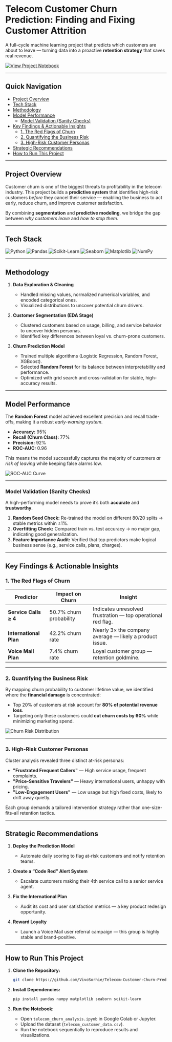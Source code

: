 # Telecom Customer Churn Prediction: Finding and Fixing Customer Attrition

A full-cycle machine learning project that predicts which customers are about to leave — turning data into a proactive **retention strategy** that saves real revenue.

[![View Project Notebook](https://img.shields.io/badge/View-Project_Notebook-blue?style=for-the-badge&logo=jupyter)](https://colab.research.google.com/drive/1DGLRz3yJuLwmnIg-wa-QKqDzOkvpAaYl?usp=sharing)

---

## Quick Navigation

- [Project Overview](#-project-overview)
- [Tech Stack](#️-tech-stack)
- [Methodology](#-methodology)
- [Model Performance](#-model-performance)
  - [Model Validation (Sanity Checks)](#model-validation-sanity-checks)
- [Key Findings & Actionable Insights](#-key-findings--actionable-insights)
  - [1. The Red Flags of Churn](#1-the-red-flags-of-churn)
  - [2. Quantifying the Business Risk](#2-quantifying-the-business-risk)
  - [3. High-Risk Customer Personas](#3-high-risk-customer-personas)
- [Strategic Recommendations](#-strategic-recommendations)
- [How to Run This Project](#-how-to-run-this-project)

---

## Project Overview

Customer churn is one of the biggest threats to profitability in the telecom industry. This project builds a **predictive system** that identifies high-risk customers *before* they cancel their service — enabling the business to act early, reduce churn, and improve customer satisfaction.

By combining **segmentation** and **predictive modeling**, we bridge the gap between *why customers leave* and *how to stop them*.

---

## Tech Stack

![Python](https://img.shields.io/badge/Python-3776AB?style=for-the-badge&logo=python&logoColor=white)
![Pandas](https://img.shields.io/badge/Pandas-150458?style=for-the-badge&logo=pandas&logoColor=white)
![Scikit-Learn](https://img.shields.io/badge/Scikit--Learn-F7931E?style=for-the-badge&logo=scikit-learn&logoColor=white)
![Seaborn](https://img.shields.io/badge/Seaborn-88d9de?style=for-the-badge&logo=seaborn&logoColor=white)
![Matplotlib](https://img.shields.io/badge/Matplotlib-11557c?style=for-the-badge&logo=matplotlib&logoColor=white)
![NumPy](https://img.shields.io/badge/NumPy-013243?style=for-the-badge&logo=numpy&logoColor=white)

---

## Methodology

1. **Data Exploration & Cleaning**
   - Handled missing values, normalized numerical variables, and encoded categorical ones.
   - Visualized distributions to uncover potential churn drivers.

2. **Customer Segmentation (EDA Stage)**
   - Clustered customers based on usage, billing, and service behavior to uncover hidden personas.
   - Identified key differences between loyal vs. churn-prone customers.

3. **Churn Prediction Model**
   - Trained multiple algorithms (Logistic Regression, Random Forest, XGBoost).
   - Selected **Random Forest** for its balance between interpretability and performance.
   - Optimized with grid search and cross-validation for stable, high-accuracy results.

---

## Model Performance

The **Random Forest** model achieved excellent precision and recall trade-offs, making it a robust *early-warning system*.

- **Accuracy:** 95%
- **Recall (Churn Class):** 77%
- **Precision:** 92%
- **ROC-AUC:** 0.96

This means the model successfully captures the majority of customers *at risk of leaving* while keeping false alarms low.

![ROC-AUC Curve](telecom_auc_curve.png)

---

### Model Validation (Sanity Checks)

A high-performing model needs to prove it’s both **accurate** and **trustworthy**.

1. **Random Seed Check:** Re-trained the model on different 80/20 splits → stable metrics within ±1%.
2. **Overfitting Check:** Compared train vs. test accuracy → no major gap, indicating good generalization.
3. **Feature Importance Audit:** Verified that top predictors make logical business sense (e.g., service calls, plans, charges).

---

## Key Findings & Actionable Insights

### 1. The Red Flags of Churn

| Predictor | Impact on Churn | Insight |
|------------|----------------|----------|
| **Service Calls ≥ 4** | 50.7% churn probability | Indicates unresolved frustration — top operational red flag. |
| **International Plan** | 42.2% churn rate | Nearly 3× the company average — likely a product issue. |
| **Voice Mail Plan** | 7.4% churn rate | Loyal customer group — retention goldmine. |

---

### 2. Quantifying the Business Risk

By mapping churn probability to customer lifetime value, we identified where the **financial damage** is concentrated:
- Top 20% of customers at risk account for **80% of potential revenue loss**.
- Targeting only these customers could **cut churn costs by 60%** while minimizing marketing spend.

![Churn Risk Distribution](telecom_cumulative_gains.png)

---

### 3. High-Risk Customer Personas

Cluster analysis revealed three distinct at-risk personas:
- **"Frustrated Frequent Callers"** — High service usage, frequent complaints.
- **"Price-Sensitive Travelers"** — Heavy international users, unhappy with pricing.
- **"Low-Engagement Users"** — Low usage but high fixed costs, likely to drift away quietly.

Each group demands a tailored intervention strategy rather than one-size-fits-all retention tactics.

---

## Strategic Recommendations

1. **Deploy the Prediction Model**
   - Automate daily scoring to flag at-risk customers and notify retention teams.

2. **Create a “Code Red” Alert System**
   - Escalate customers making their 4th service call to a senior service agent.

3. **Fix the International Plan**
   - Audit its cost and user satisfaction metrics — a key product redesign opportunity.

4. **Reward Loyalty**
   - Launch a Voice Mail user referral campaign — this group is highly stable and brand-positive.

---

## How to Run This Project

1. **Clone the Repository:**
   ```bash
   git clone https://github.com/VivoSorhie/Telecom-Customer-Churn-Prediction.git
   ```

2. **Install Dependencies:**
   ```bash
   pip install pandas numpy matplotlib seaborn scikit-learn
   ```

3. **Run the Notebook:**
   - Open `telecom_churn_analysis.ipynb` in Google Colab or Jupyter.
   - Upload the dataset (`telecom_customer_data.csv`).
   - Run the notebook sequentially to reproduce results and visualizations.
